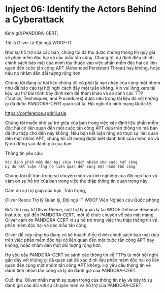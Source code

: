 # **Inject 06: Identify the Actors Behind a Cyberattack**

Kính gửi PANDORA-CERT,

Tôi là Oliver từ Đội ngũ WOOF-IT.

Nhờ sự hỗ trợ của các bạn, chúng tôi đã thu được những thông tin quý giá về phần mềm độc hại và các mẫu tấn công. Chúng tôi dự định điều chỉnh chính sách bảo mật của mình tùy thuộc vào việc phần mềm độc hại có liên quan đến cuộc tấn công APT (Advanced Persistent Threat) hay không, hoặc nếu nó nhắm đến đối tượng rộng hơn.

Chúng tôi đang tự hỏi liệu chúng tôi có phải là nạn nhân của cùng một nhóm như đã báo cáo tại hội nghị cách đây một tuần không. Xin vui lòng xem tài liệu lưu trữ bài trình bày đính kèm để tham khảo và so sánh các TTP (Tactics, Techniques, and Procedures) được nêu trong tài liệu đó với những gì đã được PANDORA-CERT quan sát tại Hội nghị An ninh mạng Quốc tế.

https://conference.apdrill.asia

Chúng tôi muốn nhờ sự trợ giúp của bạn trong việc xác định liệu phần mềm độc hại có liên quan đến một cuộc tấn công APT dựa trên thông tin mà bạn đã thu thập cho đến nay không. Nếu bạn kết luận rằng nó thực sự liên quan đến một nhóm APT, chúng tôi rất mong được biết danh tính của nhóm đó và lý do đứng sau đánh giá của bạn.

Thông tin yêu cầu:

    Xác định phần mềm độc hại chịu trách nhiệm cho cuộc tấn công
    Lý do kết luận rằng nó liên quan đến cùng một nhóm tấn công

Chúng tôi rất trân trọng sự chuyên môn và kinh nghiệm của đội ngũ bạn và cảm ơn sự hỗ trợ của bạn trong việc thu thập thông tin quan trọng này.

Cảm ơn sự trợ giúp của bạn. Trân trọng,

Oliver Reece Trợ lý Quản lý, Đội ngũ IT WOOF Viện Nghiên cứu Quốc phòng

Bức thư này từ Oliver Reece, một trợ lý quản lý tại WOOF Defense Research Institute, gửi đến PANDORA-CERT, một tổ chức chuyên về bảo mật mạng. Oliver cảm ơn PANDORA-CERT vì sự hỗ trợ trong việc thu thập thông tin về phần mềm độc hại và các mẫu tấn công.

Oliver đề cập rằng họ đang có kế hoạch điều chỉnh chính sách bảo mật dựa trên việc phần mềm độc hại có liên quan đến một cuộc tấn công APT hay không, hoặc nhắm đến một đối tượng rộng hơn.

Họ yêu cầu PANDORA-CERT so sánh các thông tin về TTPs từ một hội nghị gần đây với những gì đã quan sát để xác định liệu phần mềm độc hại có liên quan đến cùng một nhóm tấn công APT không. Họ yêu cầu thông tin về danh tính nhóm tấn công và lý do đánh giá của PANDORA-CERT.

Cuối thư, Oliver nhấn mạnh sự quan trọng của thông tin này và bày tỏ sự đánh giá cao đối với sự chuyên môn và hỗ trợ của PANDORA-CERT.
